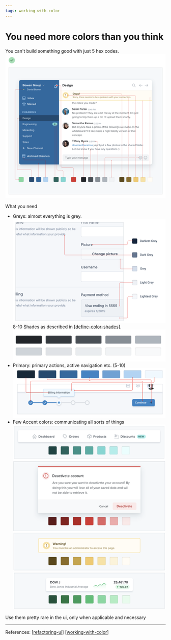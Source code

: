 ```yaml
--- 
tags: working-with-color
---
```


# You need more colors than you think

You can't build something good with just 5 hex codes. 
![](../../attachments/2021-02-20-10-39-54.png)

What you need
- Greys: almost everything is grey.
  ![](../../attachments/2021-02-20-11-46-44.png)
  8-10 Shades as described in [[define-color-shades]].
  ![](../../attachments/2021-02-20-11-48-17.png)
- Primary: primary actions, active navigation etc. (5-10)
  ![](../../attachments/2021-02-20-11-48-54.png)
- Few Accent colors: communicating all sorts of things
  ![](../../attachments/2021-02-20-11-50-49.png)
  ![](../../attachments/2021-02-20-11-51-00.png)
  ![](../../attachments/2021-02-20-11-51-12.png)
  ![](../../attachments/2021-02-20-11-51-25.png)

Use them pretty rare in the ui, only when applicable and necessary

  


---
References:
[[refactoring-ui]]
[[working-with-color]]

[//begin]: # "Autogenerated link references for markdown compatibility"
[define-color-shades]: define-color-shades.md "Define your shades up front"
[refactoring-ui]: refactoring-ui.md "Refactoring UI"
[working-with-color]: structure/working-with-color.md "Working with color"
[//end]: # "Autogenerated link references"